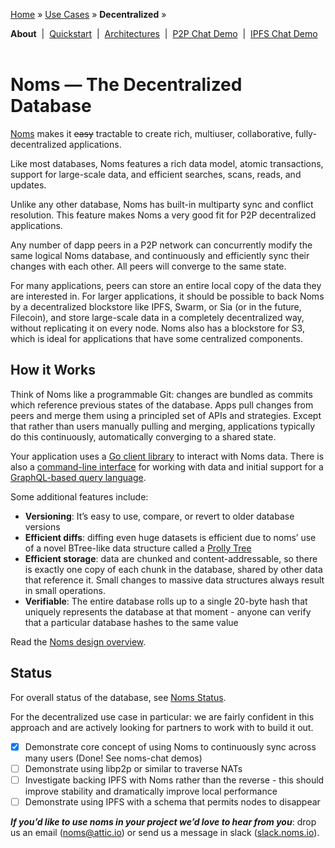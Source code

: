 [Home](../../README.md) » [Use Cases](../../README.md#use-cases) » **Decentralized** »

**About**&nbsp; | &nbsp;[Quickstart](quickstart.md)&nbsp; | &nbsp;[Architectures](architectures.md)&nbsp; | &nbsp;[P2P Chat Demo](demo-p2p-chat.md)&nbsp; | &nbsp;[IPFS Chat Demo](demo-ipfs-chat.md)
<br><br>
# Noms — The Decentralized Database

[Noms](http://noms.io) makes it ~~easy~~ tractable to create rich,
multiuser, collaborative, fully-decentralized applications.

Like most databases, Noms features a rich data model, atomic
transactions, support for large-scale data, and efficient searches,
scans, reads, and updates.

Unlike any other database, Noms has built-in multiparty sync and
conflict resolution. This feature makes Noms a very good fit for P2P
decentralized applications.

Any number of dapp peers in a P2P network can
concurrently modify the same logical Noms database, and continuously
and efficiently sync their changes with each other. All peers will
converge to the same state.

For many applications, peers can store an entire local copy of the
data they are interested in. For larger applications, it should be
possible to back Noms by a decentralized blockstore like IPFS, Swarm,
or Sia (or in the future, Filecoin), and store large-scale data in a
completely decentralized way, without replicating it on every
node. Noms also has a blockstore for S3, which is ideal for
applications that have some centralized components.

## How it Works

Think of Noms like a programmable Git: changes are bundled as commits
which reference previous states of the database. Apps pull changes
from peers and merge them using a principled set of APIs and
strategies. Except that rather than users manually pulling and
merging, applications typically do this continuously, automatically
converging to a shared state.

Your application uses a [Go client
library](https://github.com/attic-labs/noms/blob/master/doc/go-tour.md)
to interact with Noms data. There is also a [command-line
interface](https://github.com/attic-labs/noms/blob/master/doc/cli-tour.md)
for working with data and initial support for a [GraphQL-based query
language](https://github.com/attic-labs/noms/blob/master/go/ngql/README.md).

Some additional features include:
* **Versioning**: It’s easy to use, compare, or revert to older database versions
* **Efficient diffs**: diffing even huge datasets is efficient due to
  noms’ use of a novel BTree-like data structure called a [Prolly
  Tree](https://github.com/attic-labs/noms/blob/master/doc/intro.md#prolly-trees-probabilistic-b-trees)
* **Efficient storage**: data are chunked and content-addressable, so
  there is exactly one copy of each chunk in the database, shared by
  other data that reference it. Small changes to massive data
  structures always result in small operations.
* **Verifiable**: The entire database rolls up to a single 20-byte hash
 that uniquely represents the database at that moment - anyone can
 verify that a particular database hashes to the same value

Read the [Noms design overview](https://github.com/attic-labs/noms/blob/master/doc/decent/intro.md).

## Status

For overall status of the database, see [Noms Status](../../README.md#status).

For the decentralized use case in particular: we are fairly confident in this approach and are actively looking for partners to work with to build it out.

- [x] Demonstrate core concept of using Noms to continuously sync across many users (Done! See noms-chat demos)
- [ ] Demonstrate using libp2p or similar to traverse NATs
- [ ] Investigate backing IPFS with Noms rather than the reverse - this should improve stability and dramatically improve local performance
- [ ] Demonstrate using IPFS with a schema that permits nodes to disappear

**_If you’d like to use noms in your project we’d love to hear from you_**:
drop us an email ([noms@attic.io](mailto:noms@attic.io)) or send us a
message in slack ([slack.noms.io](http://slack.noms.io)).
